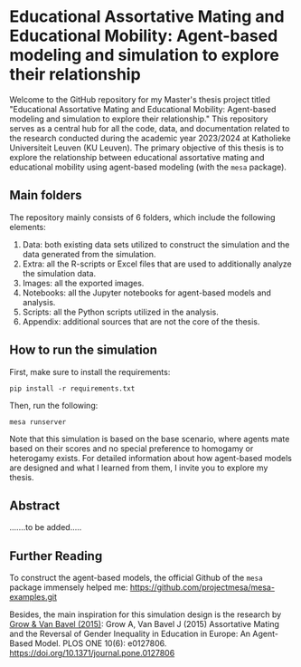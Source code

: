 # Educational Assortative Mating and Educational Mobility: Agent-based modeling and simulation to explore their relationship

Welcome to the GitHub repository for my Master's thesis project titled "Educational Assortative Mating and Educational Mobility:
Agent-based modeling and simulation to explore their relationship." This repository serves as a central hub for all the code, data, and documentation related to the research conducted during the academic year 2023/2024 at Katholieke Universiteit Leuven (KU Leuven). The primary objective of this thesis is to explore the relationship between educational assortative mating and educational mobility using agent-based modeling (with the `mesa` package).

## Main folders
The repository mainly consists of 6 folders, which include the following elements:
1. Data: both existing data sets utilized to construct the simulation and the data generated from the simulation.
2. Extra: all the R-scripts or Excel files that are used to additionally analyze the simulation data.
3. Images: all the exported images.
4. Notebooks: all the Jupyter notebooks for agent-based models and analysis.
5. Scripts: all the Python scripts utilized in the analysis.
6. Appendix: additional sources that are not the core of the thesis.

## How to run the simulation
First, make sure to install the requirements:
```
pip install -r requirements.txt
```

Then, run the following:
```
mesa runserver
```
Note that this simulation is based on the base scenario, where agents mate based on their scores and no special preference to homogamy or heterogamy exists. For detailed information about how agent-based models are designed and what I learned from them,  I invite you to explore my thesis.

## Abstract
.......to be added.....


## Further Reading
To construct the agent-based models, the official Github of the `mesa` package immensely helped me: 
https://github.com/projectmesa/mesa-examples.git

Besides, the main inspiration for this simulation design is the research by [Grow & Van Bavel (2015)](https://doi.org/10.1371/journal.pone.0127806): 
Grow A, Van Bavel J (2015) Assortative Mating and the Reversal of Gender Inequality in Education in Europe: An Agent-Based Model. PLOS ONE 10(6): e0127806. https://doi.org/10.1371/journal.pone.0127806 

